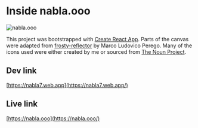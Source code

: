 # Inside nabla.ooo

![nabla.ooo](./public/images/darknabla.png)

This project was bootstrapped with [Create React App](https://github.com/facebook/create-react-app).
Parts of the canvas were adapted from [frosty-reflector](https://codesandbox.io/s/23xxw) by Marco Ludovico Perego.
Many of the icons used were either created by me or sourced from [The Noun Project](https://thenounproject.com/).

## Dev link

[https://nabla7.web.app](https://nabla7.web.app/)

## Live link

[https://nabla.ooo](https://nabla.ooo/)

